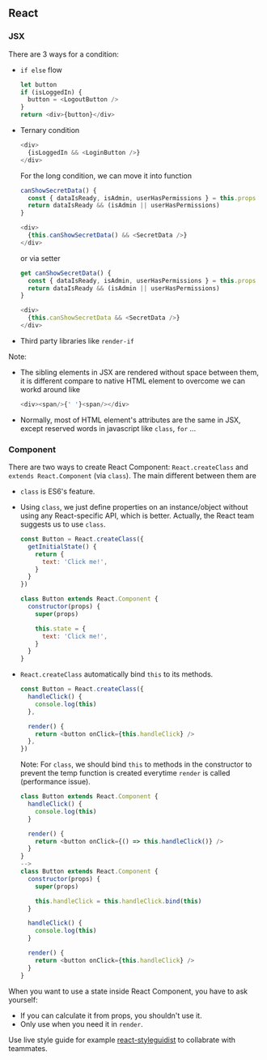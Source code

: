 ## React

### JSX

There are 3 ways for a condition:
+ `if else` flow

  ```js
  let button 
  if (isLoggedIn) { 
    button = <LogoutButton /> 
  } 
  return <div>{button}</div> 
  ```
  
+ Ternary condition

  ```js
  <div> 
    {isLoggedIn && <LoginButton />} 
  </div> 
  ```
  
  For the long condition, we can move it into function
  
  ```js
  canShowSecretData() { 
    const { dataIsReady, isAdmin, userHasPermissions } = this.props 
    return dataIsReady && (isAdmin || userHasPermissions) 
  } 

  <div> 
    {this.canShowSecretData() && <SecretData />} 
  </div> 
  ```
  or via setter
  ```js
  get canShowSecretData() { 
    const { dataIsReady, isAdmin, userHasPermissions } = this.props 
    return dataIsReady && (isAdmin || userHasPermissions) 
  } 

  <div> 
    {this.canShowSecretData && <SecretData />} 
  </div> 
  ```
  
+ Third party libraries like `render-if`

Note:
+ The sibling elements in JSX are rendered without space between them, it is different compare to native HTML element to overcome we can workd around like
  ```js
  <div><span/>{' '}<span/></div>
  ```
+ Normally, most of HTML element's attributes are the same in JSX, except reserved words in javascript like `class`, `for` ...

### Component

There are two ways to create React Component: `React.createClass` and `extends React.Component` (via `class`). The main different between them are
+ `class` is ES6's feature.
+ Using `class`, we just define properties on an instance/object without using any React-specific API, which is better. Actually, the React team suggests us to use `class`.

  ```js
  const Button = React.createClass({ 
    getInitialState() { 
      return { 
        text: 'Click me!', 
      } 
    }
  })
  
  class Button extends React.Component { 
    constructor(props) { 
      super(props) 

      this.state = { 
        text: 'Click me!', 
      } 
    }
  }
  ```
+ `React.createClass` automatically bind `this` to its methods.

  ```js
  const Button = React.createClass({ 
    handleClick() { 
      console.log(this) 
    }, 

    render() { 
      return <button onClick={this.handleClick} /> 
    }, 
  }) 
  ```
  
  Note: For `class`, we should bind `this` to methods in the constructor to prevent the temp function is created everytime `render` is called (performance issue).
  
  ```js
  class Button extends React.Component { 
    handleClick() { 
      console.log(this) 
    } 

    render() { 
      return <button onClick={() => this.handleClick()} /> 
    } 
  }
  -->
  class Button extends React.Component { 
    constructor(props) { 
      super(props) 

      this.handleClick = this.handleClick.bind(this) 
    } 

    handleClick() { 
      console.log(this) 
    } 

    render() { 
      return <button onClick={this.handleClick} /> 
    } 
  } 
  ```

When you want to use a state inside React Component, you have to ask yourself:
+ If you can calculate it from props, you shouldn't use it.
+ Only use when you need it in `render`.

Use live style guide for example [react-styleguidist](https://react-styleguidist.js.org/) to collabrate with teammates.
